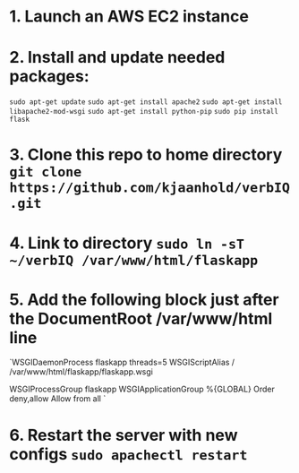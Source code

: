 # 1. Launch an AWS EC2 instance
# 2. Install and update needed packages:

  `sudo apt-get update`
  `sudo apt-get install apache2`
  `sudo apt-get install libapache2-mod-wsgi`
  `sudo apt-get install python-pip`
  `sudo pip install flask`
  
# 3. Clone this repo to home directory `git clone https://github.com/kjaanhold/verbIQ.git`
# 4. Link to directory `sudo ln -sT ~/verbIQ /var/www/html/flaskapp`
# 5. Add the following block just after the DocumentRoot /var/www/html line

 `WSGIDaemonProcess flaskapp threads=5
  WSGIScriptAlias / /var/www/html/flaskapp/flaskapp.wsgi

  <Directory flaskapp>
      WSGIProcessGroup flaskapp
      WSGIApplicationGroup %{GLOBAL}
      Order deny,allow
      Allow from all
  </Directory>`
  
  # 6. Restart the server with new configs `sudo apachectl restart`
